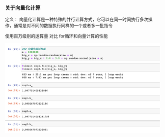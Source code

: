 ### 关于向量化计算

定义： 向量化计算是一种特殊的并行计算方式，它可以在同一时间执行多次操作，通常是对不同的数据执行同样的一个或者多一批指令

使用百万级别的运算量  对比 for循环和向量计算的性能

![img_1.png](img/all/img_1.png)


